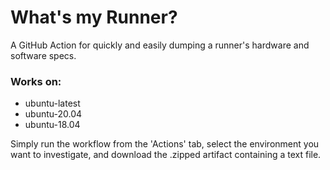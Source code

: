 # What's my Runner?
A GitHub Action for quickly and easily dumping a runner's hardware and software specs.

### Works on:
* ubuntu-latest
* ubuntu-20.04
* ubuntu-18.04

Simply run the workflow from the 'Actions' tab, select the environment you want to investigate, and download the .zipped artifact containing a text file. 

